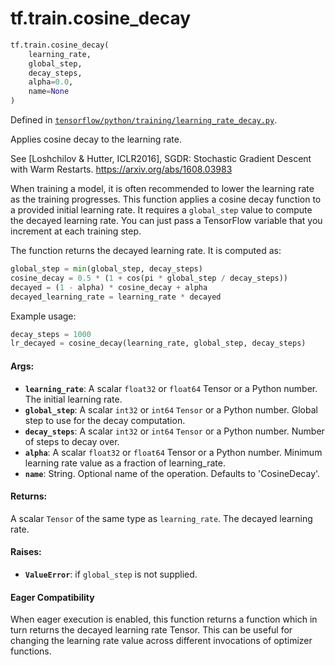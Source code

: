 <div itemscope itemtype="http://developers.google.com/ReferenceObject">
<meta itemprop="name" content="tf.train.cosine_decay" />
<meta itemprop="path" content="Stable" />
</div>

# tf.train.cosine_decay

``` python
tf.train.cosine_decay(
    learning_rate,
    global_step,
    decay_steps,
    alpha=0.0,
    name=None
)
```



Defined in [`tensorflow/python/training/learning_rate_decay.py`](https://www.tensorflow.org/code/tensorflow/python/training/learning_rate_decay.py).

Applies cosine decay to the learning rate.

See [Loshchilov & Hutter, ICLR2016], SGDR: Stochastic Gradient Descent
with Warm Restarts. https://arxiv.org/abs/1608.03983

When training a model, it is often recommended to lower the learning rate as
the training progresses.  This function applies a cosine decay function
to a provided initial learning rate.  It requires a `global_step` value to
compute the decayed learning rate.  You can just pass a TensorFlow variable
that you increment at each training step.

The function returns the decayed learning rate.  It is computed as:
```python
global_step = min(global_step, decay_steps)
cosine_decay = 0.5 * (1 + cos(pi * global_step / decay_steps))
decayed = (1 - alpha) * cosine_decay + alpha
decayed_learning_rate = learning_rate * decayed
```

Example usage:
```python
decay_steps = 1000
lr_decayed = cosine_decay(learning_rate, global_step, decay_steps)
```

#### Args:

* <b>`learning_rate`</b>: A scalar `float32` or `float64` Tensor or a Python number.
    The initial learning rate.
* <b>`global_step`</b>: A scalar `int32` or `int64` `Tensor` or a Python number.
    Global step to use for the decay computation.
* <b>`decay_steps`</b>: A scalar `int32` or `int64` `Tensor` or a Python number.
    Number of steps to decay over.
* <b>`alpha`</b>: A scalar `float32` or `float64` Tensor or a Python number.
    Minimum learning rate value as a fraction of learning_rate.
* <b>`name`</b>: String. Optional name of the operation.  Defaults to 'CosineDecay'.

#### Returns:

A scalar `Tensor` of the same type as `learning_rate`.  The decayed
learning rate.

#### Raises:

* <b>`ValueError`</b>: if `global_step` is not supplied.



#### Eager Compatibility
When eager execution is enabled, this function returns a function which in
turn returns the decayed learning rate Tensor. This can be useful for changing
the learning rate value across different invocations of optimizer functions.


